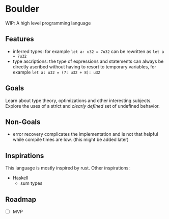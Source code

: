 # Boulder

WIP: A high level programming language

## Features

- inferred types: for example `let a: u32 = 7u32` can be rewritten as `let a = 7u32`
- type ascriptions: the type of expressions and statements can always be directly ascribed
    without having to resort to temporary variables, for example `let a: u32 = (7: u32 + 8): u32`

## Goals

Learn about type theory, optimizations and other interesting subjects.
Explore the uses of a strict and *clearly defined* set of undefined behavior.

## Non-Goals

- error recovery complicates the implementation and is not that helpful while compile times are low. (this might be added later)

## Inspirations

This language is mostly inspired by rust.
Other inspirations:

- Haskell
  - sum types
## Roadmap

- [ ] MVP

